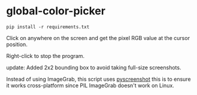 # global-color-picker

`pip install -r requirements.txt`


Click on anywhere on the screen and get the pixel RGB value at the cursor position.

Right-click to stop the program.

update: Added 2x2 bounding box to avoid taking full-size screenshots. 

Instead of using ImageGrab, this script uses [pyscreenshot](https://pypi.org/project/pyscreenshot/) this is to ensure it works cross-platform since PIL ImageGrab doesn't work on Linux.


